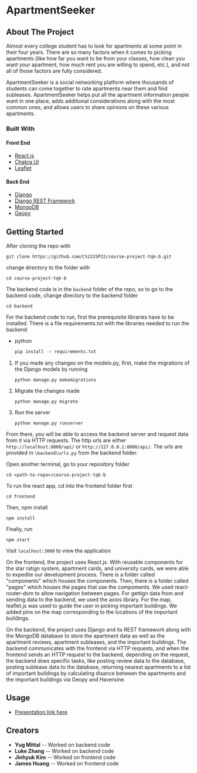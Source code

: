<!-- ABOUT THE PROJECT -->
# ApartmentSeeker
## About The Project

<!-- [![Product Name Screen Shot][product-screenshot]](https://example.com) -->

Almost every college student has to look for apartments at some point in their four years. There are so many factors when it comes to picking apartments (like how far you want to be from your classes, how clean you want your apartment, how much rent you are willing to spend, etc.), and not all of those factors are fully considered. 

ApartmentSeeker is a social networking platform where thousands of students can come together to rate apartments near them and find subleases. ApartmentSeeker helps put all the apartment information people want in one place, adds additional considerations along with the most common ones, and allows users to share opinions on these various apartments.



### Built With

#### Front End

* [React.js](https://reactjs.org/)
* [Chakra UI](https://chakra-ui.com/)
* [Leaflet](https://leafletjs.com/)


#### Back End
* [Django](https://www.djangoproject.com/)
* [Django REST Framework](https://www.django-rest-framework.org/)
* [MongoDB](https://www.mongodb.com/)
* [Geopy](https://geopy.readthedocs.io/en/stable/)



<!-- GETTING STARTED -->
## Getting Started
After cloning the repo with
```
git clone https://github.com/CS222SP22/course-project-tqk-b.git
```
change directory to the folder with
```
cd course-project-tqk-b
```


The backend code is in the `backend` folder of the repo, so to go to the backend code, change directory to the backend folder
```
cd backend
```
For the backend code to run, first the prerequisite libraries have to be installed. There is a file requirements.txt with the libraries needed to run the backend

* python
  ```sh
  pip install -r requirements.txt
  ```


1. If you made any changes on the models.py, first, make the migrations of the Django models by running
   
   ```
   python manage.py makemigrations
   ```
   
2. Migrate the changes made

   ```
   python manage.py migrate
   ```
   
3. Run the server

   ```
   python manage.py runserver
   ```

From there, you will be able to access the backend server and request data from it via HTTP requests. The http urls are either `http://localhost:8000/api/` or `http://127.0.0.1:8000/api/`. The urls are provided in `\backend\urls.py` from the backend folder. 

Open another terminal, go to your repository folder
```
cd <path-to-repo>/course-project-tqk-b
```

To run the react app, cd into the frontend folder first
```
cd frontend
```
Then, npm install
```
npm install
```
Finally, run 
```
npm start
```
Visit `localhost:3000` to view the application
   

<!-- TECHNICAL ARCHITECTURE -->
On the frontend, the project uses React.js. With reusable components for the star ratign system, apartment cards, and university cards,
we were able to expedite our development process. There is a folder called "components" which houses the components. Then, there is a folder called "pages" which houses the pages that use the compoments. We used react-router-dom to allow navigation between pages. For gettign data from and sending data to the backend, we used the axios library. For the map, leaflet.js was used to guide the user in picking important buildings. We added pins on the map corresponding to the locations of the important buildings. 

On the backend, the project uses Django and its REST framework along with the MongoDB database to store the apartment data as well as the apartment reviews, apartment subleases, and the important buildings. The backend communicates with the frontend via HTTP requests, and when the frontend sends an HTTP request to the backend, depending on the request, the backend does specific tasks, like posting review data to the database, posting sublease data to the database, returning nearest apartments to a list of important buildings by calculating disance between the apartments and the important buildings via Geopy and Haversine. 


<!-- USAGE EXAMPLES -->
## Usage

* [Presentation link here](https://docs.google.com/presentation/d/1Zhr8qFA--O80eYQpkk2Fhpn2VT1A9H9hk1qBDjLDzeg/edit?usp=sharing)


## Creators
* **Yug Mittal** -- Worked on backend code
* **Luke Zhang** -- Worked on backend code
* **Jinhyuk Kim** -- Worked on frontend code
* **James Huang** -- Worked on frontend code
